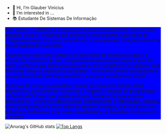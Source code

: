 -  👋 Hi, I’m Glauber Vinicius 
-  👀 I’m interested in ...
-  📚 Estudante De Sistemas De Informação
<div style="background-color: blue;">
  <p>Este espaço no GitHub é o lugar onde estou compartilhando meus treinos, projetos iniciais e desafios que enfrento como iniciante. Cada linha de código       
  representa um novo aprendizado e um passo em direção ao domínio dessa habilidade fascinante.</p>
  <p>Quando ingressei na faculdade de Engenharia de Telecomunicação, o mundo da programação era completamente desconhecido para mim. No início, confesso que senti um   pouco de receio e desafio ao me deparar com linhas de código e algoritmos complexos. No entanto, minha curiosidade e desejo de aprender me impulsionaram a superar    essa barreira inicial.</p>
  <p>Ao longo do tempo, busquei tirar minhas dúvidas com colegas mais experientes, participar de monitorias e frequentar grupos de programação na faculdade. Essas      oportunidades foram fundamentais para o meu crescimento. Conforme adquiria mais conhecimento e habilidades, percebia que a programação ia muito além de escrever      códigos; era uma forma de solucionar problemas, criar novas possibilidades e impactar positivamente o mundo.</p>
</div>


![Anurag's GitHub stats](https://github-readme-stats.vercel.app/api?username=GlauberViniciusCB&show_icons=true)
[![Top Langs](https://github-readme-stats.vercel.app/api/top-langs/?username=GlauberViniciusCB&layout=compact)](https://github.com/anuraghazra/github-readme-stats)


<!---
GlauberViniciusCB/GlauberViniciusCB is a ✨ special ✨ repository because its `README.md` (this file) appears on your GitHub profile.
You can click the Preview link to take a look at your changes.
--->
